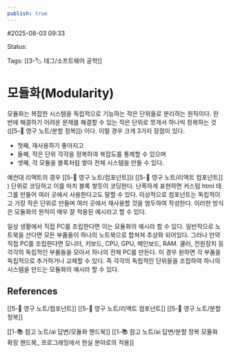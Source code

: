 ```yaml
---
publish: true
---
```

#2025-08-03 09:33

Status: 

Tags: [[3-🏷️ 태그/소프트웨어 공학]]

# 모듈화(Modularity)

모듈화는 복잡한 시스템을 독립적으로 기능하는 작은 단위들로 분리하는 원칙이다. 
한 번에 해결하기 어려운 문제를 해결할 수 있는 작은 단위로 쪼개서 하나씩 정복하는 것 ([[5-💎 영구 노트/분할 정복]]) 이다. 
이럴 경우 크게 3가지 장점이 있다.

- 첫째, 재사용하기 좋아지고 
- 둘째, 작은 단위 각각을 정복하여 복잡도를 통제할 수 있으며 
- 셋째, 각 모듈을 블록처럼 쌓아 전체 시스템을 만들 수 있다.

예컨대 리액트의 경우 [[5-💎 영구 노트/컴포넌트]]( [[5-💎 영구 노트/리액트 컴포넌트]] ) 단위로 코딩하고 이를 마치 블록 쌓듯이 코딩한다. 난폭하게 표현하면 커스텀 html 태그를 만들어 여러 곳에서 사용한다고도 말할 수 있다. 이상적으로 컴포넌트는 독립적이고 가장 작은 단위로 만들며 여러 곳에서 재사용할 것을 염두하여 작성한다. 이러한 방식은 모듈화의 원칙이 매우 잘 적용된 예시라고 할 수 있다.

일상 생활에서 직접 PC를 조립한다면 이는 모듈화의 예시라 할 수 있다. 일반적으로 노트북을 산다면 모든 부품들이 하나의 노트북으로 합쳐져 추상화 되어있다. 그러나 만약 직접 PC를 조립한다면 모니터, 키보드, CPU, GPU, 메인보드, RAM. 쿨러, 전원장치 등 각각의 독립적인 부품들을 모아서 하나의 전체 PC를 만든다. 이 경우 원하면 각 부품을 독립적으로 추가하거나 교체할 수 있다. 즉 각각의 독립적인 단위들을 조립하여 하나의 시스템을 만드는 모듈화의 예시라 할 수 있다.
## References
[[5-💎 영구 노트/컴포넌트]]
[[5-💎 영구 노트/리액트 컴포넌트]]
[[5-💎 영구 노트/분할 정복]]

[[1-📚 참고 노트/ai 답변/모듈화 핸드북]]
[[1-📚 참고 노트/ai 답변/분할 정복 모듈화 확장 핸드북_ 프로그래밍에서 현실 분야로의 적용]]